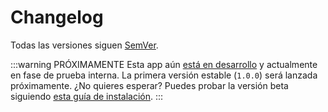 # Changelog

Todas las versiones siguen [SemVer](https://semver.org/lang/es/).

:::warning PRÓXIMAMENTE
Esta app aún [está en desarrollo](https://github.com/users/martirale/projects/2/views/1) y actualmente en fase de prueba interna. La primera versión estable (`1.0.0`) será lanzada próximamente. ¿No quieres esperar? Puedes probar la versión beta siguiendo [esta guía de instalación](/guia/beta.md).
:::

<!-- ## v1.0.0 <Badge type="info" text="yyyy-MM-dd" /> <Badge type="tip" text="Última" /> -->
